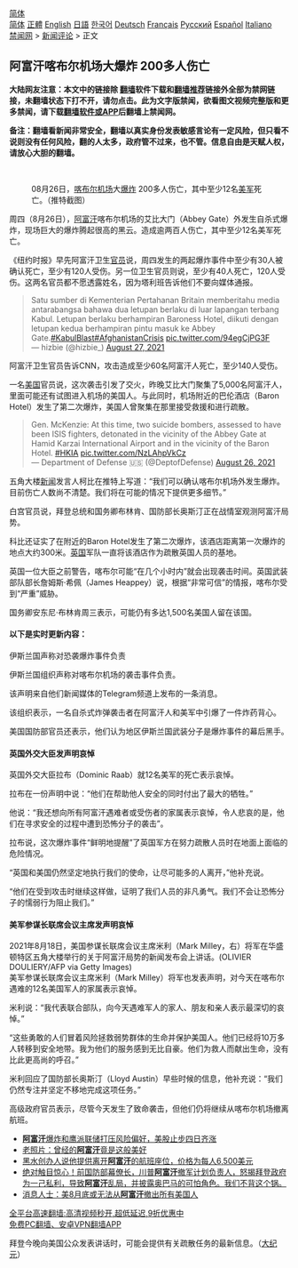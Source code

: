  <!-- 面包屑导航 --> <div class="breadcrumb"><!-- GTranslate: https://gtranslate.io/ -->  <div class="switcher notranslate">  <div class="selected">  <a href="#" onclick="return false;"> 简体</a>  </div>  <div class="option">  <a href="https://www.bannedbook.org" onclick="doGTranslate('zh-CN|zh-CN');jQuery('div.switcher div.selected a').html(jQuery(this).html());return false;" title="简体中文" class="nturl selected"> 简体</a>  <a href="https://www.bannedbook.org/zh-tw/" onclick="doGTranslate('zh-CN|zh-TW');jQuery('div.switcher div.selected a').html(jQuery(this).html());return false;" title="繁體中文" class="nturl"> 正體</a>  <a href="https://www.bannedbook.org/en/" onclick="doGTranslate('zh-CN|en');jQuery('div.switcher div.selected a').html(jQuery(this).html());return false;" title="English" class="nturl"> English</a>  <a href="https://www.bannedbook.org/ja/" onclick="doGTranslate('zh-CN|ja');jQuery('div.switcher div.selected a').html(jQuery(this).html());return false;" title="日本語" class="nturl"> 日語</a>  <a href="https://www.bannedbook.org/ko/" onclick="doGTranslate('zh-CN|ko');jQuery('div.switcher div.selected a').html(jQuery(this).html());return false;" title="한국어" class="nturl"> 한국어</a>  <a href="https://www.bannedbook.org/de/" onclick="doGTranslate('zh-CN|de');jQuery('div.switcher div.selected a').html(jQuery(this).html());return false;" title="Deutsch" class="nturl"> Deutsch</a>  <a href="https://www.bannedbook.org/fr/" onclick="doGTranslate('zh-CN|fr');jQuery('div.switcher div.selected a').html(jQuery(this).html());return false;" title="Français" class="nturl"> Français</a>  <a href="https://www.bannedbook.org/ru/" onclick="doGTranslate('zh-CN|ru');jQuery('div.switcher div.selected a').html(jQuery(this).html());return false;" title="Русский" class="nturl"> Русский</a>  <a href="https://www.bannedbook.org/es/" onclick="doGTranslate('zh-CN|es');jQuery('div.switcher div.selected a').html(jQuery(this).html());return false;" title="Español" class="nturl"> Español</a>  <a href="https://www.bannedbook.org/it/" onclick="doGTranslate('zh-CN|it');jQuery('div.switcher div.selected a').html(jQuery(this).html());return false;" title="Italiano" class="nturl"> Italiano</a>  </div>  </div>      <div class='breadcrumb-sub'><!-- Breadcrumb NavXT 6.3.0 --> <a href="https://www.bannedbook.org/" class="home">禁闻网</a> &gt; <a href="https://www.bannedbook.org/bnews/comments/" class="category">新闻评论</a> &gt; 正文</div></div><h2>阿富汗喀布尔机场大爆炸 200多人伤亡</h2> <p class="notice"><b>大陆网友注意：本文中的链接除 <a href="https://github.com/bannedbook/fanqiang" >翻墙</a>软件下载和<a href="https://github.com/killgcd/justmysocks/blob/master/README.md">翻墙推荐</a>链接外全部为禁网链接，未翻墙状态下打不开，请勿点击。此为文字版禁闻，欲看图文视频完整版和更多禁闻，请下载<a href="https://github.com/bannedbook/fanqiang">翻墙软件或APP</a>后翻墙上禁闻网。</p><p>备注：翻墙看新闻非常安全，翻墙以真实身份发表敏感言论有一定风险，但只看不说则没有任何风险，翻的人太多，政府管不过来，也不管。信息自由是天赋人权，请放心大胆的翻墙。</b></p>  <div class="entry"> <br /> <figure><a href="https://i0.wp.com/upload-images-bucket-v64rleca837do.s3.eu-west-1.amazonaws.com/wp-content/uploads/2021/08/27002354/E9wZB8QWQAEfCx_.jpeg?fit=976%2C549&#038;ssl=1" data-caption="08月26日，喀布尔机场大爆炸 200多人伤亡，其中至少12名美军死亡。（推特截图）"></a><figcaption class="wp-caption-text">08月26日，<a href="https://www.bannedbook.org/bnews/tag/%E5%96%80%E5%B8%83%E5%B0%94/" class="st_tag internal_tag" rel="tag" title="标签 喀布尔 下的日志">喀布尔</a><a href="https://www.bannedbook.org/bnews/tag/%e6%9c%ba%e5%9c%ba/" class="st_tag internal_tag" rel="tag" title="标签 机场 下的日志">机场</a>大<a href="https://www.bannedbook.org/bnews/tag/%e7%88%86%e7%82%b8/" class="st_tag internal_tag" rel="tag" title="标签 爆炸 下的日志">爆炸</a> 200多人伤亡，其中至少12名<a href="https://www.bannedbook.org/bnews/tag/%e7%be%8e%e5%86%9b/" class="st_tag internal_tag" rel="tag" title="标签 美军 下的日志">美军</a>死亡。（推特截图）</figcaption></figure> <p>周四（8月26日），<a href="https://www.bannedbook.org/bnews/tag/%e9%98%bf%e5%af%8c%e6%b1%97/" class="st_tag internal_tag" rel="tag" title="标签 阿富汗 下的日志">阿富汗</a>喀布尔机场的艾比大门（Abbey Gate）外发生自杀式爆炸，现场巨大的爆炸腾起很高的黑云。造成逾两百人伤亡，其中至少12名美军死亡。</p> <p>《纽约时报》早先阿富汗卫生<a href="https://www.bannedbook.org/bnews/tag/%E5%AE%98%E5%91%98/" class="st_tag internal_tag" rel="tag" title="标签 官员 下的日志">官员</a>说，周四发生的两起爆炸事件中至少有30人被确认死亡，至少有120人受伤。另一位卫生官员则说，至少有40人死亡，120人受伤。这两名官员都不愿透露姓名，因为塔利班告诉他们不要向媒体通报。</p> <blockquote class="twitter-tweet" data-width="550" data-dnt="true"> Satu sumber di Kementerian Pertahanan Britain memberitahu media antarabangsa bahawa dua letupan berlaku di luar lapangan terbang Kabul. Letupan berlaku berhampiran Baroness Hotel, diikuti dengan letupan kedua berhampiran pintu masuk ke Abbey Gate.<a href="https://twitter.com/hashtag/KabulBlast?src=hash&amp;ref_src=twsrc%5Etfw">#KabulBlast</a><a href="https://twitter.com/hashtag/AfghanistanCrisis?src=hash&amp;ref_src=twsrc%5Etfw">#AfghanistanCrisis</a> <a href="https://t.co/94egCjPG3F">pic.twitter.com/94egCjPG3F</a><br/> &mdash; hizbie (@hizbie_) <a href="https://twitter.com/hizbie_/status/1431045391017906185?ref_src=twsrc%5Etfw">August 27, 2021</a><br/> </blockquote> <p>阿富汗卫生官员告诉CNN，攻击造成至少60名阿富汗人死亡，至少140人受伤。</p> <p>一名<a href="https://www.bannedbook.org/bnews/tag/%e7%be%8e%e5%9b%bd/" class="st_tag internal_tag" rel="tag" title="标签 美国 下的日志">美国</a>官员说，这次袭击引发了交火，昨晚艾比大门聚集了5,000名阿富汗人，里面可能还有试图进入机场的美国人。与此同时，机场附近的巴伦酒店（Baron Hotel）发生了第二次爆炸，美国人曾聚集在那里接受救援和进行疏散。</p> <blockquote class="twitter-tweet" data-width="550" data-dnt="true"> Gen. McKenzie: At this time, two suicide bombers, assessed to have been ISIS fighters, detonated in the vicinity of the Abbey Gate at Hamid Karzai International Airport and in the vicinity of the Baron Hotel. <a href="https://twitter.com/hashtag/HKIA?src=hash&amp;ref_src=twsrc%5Etfw">#HKIA</a> <a href="https://t.co/NzLAhpVkCz">pic.twitter.com/NzLAhpVkCz</a><br/> &mdash; Department of Defense 🇺🇸 (@DeptofDefense) <a href="https://twitter.com/DeptofDefense/status/1430976550455889923?ref_src=twsrc%5Etfw">August 26, 2021</a><br/> </blockquote> <p>五角大楼<span class='wp_keywordlink_affiliate'><a href="https://www.bannedbook.org/" title="新闻">新闻</a></span>发言人柯比在推特上写道：“我们可以确认喀布尔机场外发生爆炸。目前伤亡人数尚不清楚。我们将在可能的情况下提供更多细节。”</p> <p>白宫官员说，拜登总统和国务卿布林肯、国防部长奥斯汀正在战情室观测阿富汗局势。</p>  <p>科比还证实了在附近的Baron Hotel发生了第二次爆炸，该酒店距离第一次爆炸的地点大约300米。<a href="https://www.bannedbook.org/bnews/tag/%e8%8b%b1%e5%9b%bd/" class="st_tag internal_tag" rel="tag" title="标签 英国 下的日志">英国</a>军队一直将该酒店作为疏散英国人员的基地。</p> <p>英国一位大臣之前警告，喀布尔可能“在几个小时内”就会出现袭击时间。英国武装部队部长詹姆斯‧希佩（James Heappey）说，根据“非常可信”的情报，喀布尔受到“严重”威胁。</p> <p>国务卿安东尼‧布林肯周三表示，可能仍有多达1,500名美国人留在该国。</p> <h4><strong>以下是实时更新内容：</strong></h4> <p>伊斯兰国声称对恐袭爆炸事件负责</p> <p>伊斯兰国组织声称对喀布尔机场的袭击事件负责。</p> <p>该声明来自他们新闻媒体的Telegram频道上发布的一条消息。</p>  <p>该组织表示，一名自杀式炸弹袭击者在阿富汗人和美军中引爆了一件炸药背心。</p> <p>美国国防部官员还表示，他们认为地区伊斯兰国武装分子是爆炸事件的幕后黑手。</p> <h4><strong>英国外交大臣发声明哀悼</strong></h4> <p>英国外交大臣拉布（Dominic Raab）就12名美军的死亡表示哀悼。</p> <p>拉布在一份声明中说：“他们在帮助他人安全的同时付出了最大的牺牲。”</p> <p>他说：“我还想向所有阿富汗遇难者或受伤者的家属表示哀悼，令人悲哀的是，他们在寻求安全的过程中遭到恐怖分子的袭击”。</p> <p>拉布说，这次爆炸事件“鲜明地提醒”了英国军方在努力疏散人员时在地面上面临的危险情况。</p>  <p>“英国和美国仍然坚定地执行我们的使命，让尽可能多的人离开，”他补充说。</p> <p>“他们在受到攻击时继续这样做，证明了我们人员的非凡勇气。我们不会让恐怖分子的懦弱行为阻止我们。”</p> <h4><strong>美军参谋长联席会议主席发声明哀悼</strong></h4> <p>2021年8月18日，美国参谋长联席会议主席米利（Mark Milley，右）将军在华盛顿特区五角大楼举行的关于阿富汗局势的新闻发布会上讲话。(OLIVIER DOULIERY/AFP via Getty Images)<br /> 美军参谋长联席会议主席米利（Mark Milley）将军也发表声明，对今天在喀布尔遇难的12名美国军人的家属表示哀悼。</p> <p>米利说：“我代表联合部队，向今天遇难军人的家人、朋友和亲人表示最深切的哀悼。”</p> <p>“这些勇敢的人们冒着风险拯救弱势群体的生命并保护美国人。他们已经将10万多人转移到安全地带。我为他们的服务感到无比自豪。他们为救人而献出生命，没有比此更高尚的呼召。”</p> <p>米利回应了国防部长奥斯汀（Lloyd Austin）早些时候的信息，他补充说：“我们仍然专注并坚定不移地完成这项任务。”</p>  <p>高级政府官员表示，尽管今天发生了致命袭击，但他们仍将继续从喀布尔机场撤离航班。</p> <ul class='op-related-articles' title='相关阅读'> <li><a href='https://www.bannedbook.org/bnews/finance/20210827/1614118.html' target='_blank'><b>阿富汗</b>爆炸和鹰派联储打压风险偏好，美股止步四日齐涨</a></li> <li><a href='https://www.bannedbook.org/bnews/lifebaike/20210827/1614114.html' target='_blank'>老照片：曾经的<b>阿富汗</b>竟是这般美好</a></li> <li><a href='https://www.bannedbook.org/bnews/worldnews/20210827/1614096.html' target='_blank'>黑水创办人说他提供离开<b>阿富汗</b>的航班座位，价格为每人6,500美元</a></li> <li><a href='https://www.bannedbook.org/bnews/bannedvideo/20210827/1614084.html' target='_blank'>绝对触目惊心！前国防部幕僚长，川普<b>阿富汗</b>撤军计划负责人，怒揭拜登政府为一己私利，导致<b>阿富汗</b>乱局，并披露奥巴马的可怕角色。我们不背这个锅。</a></li> <li><a href='https://www.bannedbook.org/bnews/comments/20210827/1614083.html' target='_blank'>消息人士：美8月底或无法从<b>阿富汗</b>撤出所有美国人</a></li> </ul> <p class="texttj"> <a href="https://github.com/bannedbook/fanqiang/wiki/V2ray%E6%9C%BA%E5%9C%BA" target="_blank">全平台高速翻墙:高清视频秒开,超低延迟,9折优惠中</a><br/> <a href="https://github.com/bannedbook/fanqiang/wiki/%E7%A6%81%E9%97%BB%E7%BD%91%E5%AE%89%E5%8D%93%E7%BF%BB%E5%A2%99%E6%96%B0%E9%97%BBAPP" target="_blank">免费PC翻墙、安卓VPN翻墙APP</a></p><p>拜登今晚向美国公众发表讲话时，可能会提供有关疏散任务的最新信息。（<span class='wp_keywordlink_affiliate'><a href="http://www.epochtimes.com/" title="大纪元" target="_blank">大纪元</a></span>）</p><a name='sharetosocial'></a>  <div style="margin-bottom:5px;padding-bottom:5px;clear:both"> <div id="archive-pix-1" class="banner-ads"> <!-- AuctionX Display platform tag START --> <div id="26318x728x90x621x_ADSLOT2" clicktrack="%%CLICK_URL_ESC%%"></div> <!-- AuctionX Display platform tag END --> </div> <div id="archive-pix-2" class="banner-ads"> <!-- AuctionX Display platform tag START --> <div id="26315x300x250x621x_ADSLOT2" clicktrack="%%CLICK_URL_ESC%%"></div> <!-- AuctionX Display platform tag END --> </div> </div>  <div id="archive-pix-1" class="banner-ads"> <!-- AuctionX Display platform tag START --> <div id="26318x728x90x621x_ADSLOT3" clicktrack="%%CLICK_URL_ESC%%"></div> <!-- AuctionX Display platform tag END --> </div> </div><!--END ENTRY--> 